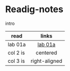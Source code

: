 # Readig-notes
intro

| read   |      links     | 
|----------|:-------------:|
| lab 01a  |  [lab 01a](lab01a.md) | 
| col 2 is |    centered   |
| col 3 is | right-aligned |  
